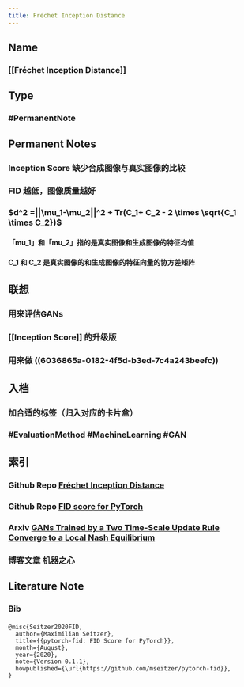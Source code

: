 ```yaml
---
title: Fréchet Inception Distance
---
```


## Name
### [[Fréchet Inception Distance]]
## Type
### #PermanentNote
## Permanent Notes
### Inception Score 缺少合成图像与真实图像的比较
### FID 越低，图像质量越好
### $d^2 =||\mu_1-\mu_2||^2 + Tr(C_1+ C_2 - 2 \times \sqrt{C_1 \times C_2})$
#### 「mu_1」和「mu_2」指的是真实图像和生成图像的特征均值
#### C_1 和 C_2 是真实图像的和生成图像的特征向量的协方差矩阵
## 联想
### 用来评估GANs
### [[Inception Score]] 的升级版
### 用来做 ((6036865a-0182-4f5d-b3ed-7c4a243beefc))
## 入档
### 加合适的标签（归入对应的卡片盒）
### #EvaluationMethod #MachineLearning #GAN
## 索引
### Github Repo [Fréchet Inception Distance](https://github.com/tsc2017/Frechet-Inception-Distance)
### Github Repo [FID score for PyTorch](https://github.com/mseitzer/pytorch-fid)
### Arxiv [GANs Trained by a Two Time-Scale Update Rule Converge to a Local Nash Equilibrium ](https://arxiv.org/abs/1706.08500)
### 博客文章 机器之心
## Literature Note
### Bib
####
```Bib
@misc{Seitzer2020FID,
  author={Maximilian Seitzer},
  title={{pytorch-fid: FID Score for PyTorch}},
  month={August},
  year={2020},
  note={Version 0.1.1},
  howpublished={\url{https://github.com/mseitzer/pytorch-fid}},
}
```
###
